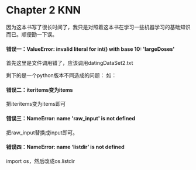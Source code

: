 # Chapter 2 KNN

因为这本书写了很长时间了，我只是对照着这本书在学习一些机器学习的基础知识而已。顺便勘一下误。

#### 错误一：ValueError: invalid literal for int() with base 10: 'largeDoses'

首先这里是文件调用错了，应该调用datingDataSet2.txt

剩下的是一个python版本不同造成的问题：
如：

#### 错误二：iteritems变为items
把iteritems变为items即可

#### 错误三：NameError: name 'raw_input' is not defined
把raw_input替换成input即可。

#### 错误四：NameError: name ‘listdir’ is not defined
import os，然后改成os.listdir
